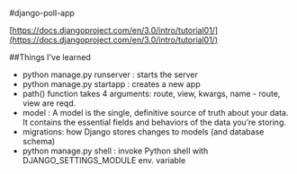 #django-poll-app

[https://docs.djangoproject.com/en/3.0/intro/tutorial01/](https://docs.djangoproject.com/en/3.0/intro/tutorial01/)

##Things I've learned

- python manage.py runserver : starts the server
- python manage.py startapp <app-name> : creates a new app
- path() function takes 4 arguments: route, view, kwargs, name - route, view are reqd.
- model : A model is the single, definitive source of truth about your data. It contains the essential fields and behaviors of the data you’re storing.
- migrations: how Django stores changes to models (and database schema)
- python manage.py shell : invoke Python shell with DJANGO_SETTINGS_MODULE env. variable
